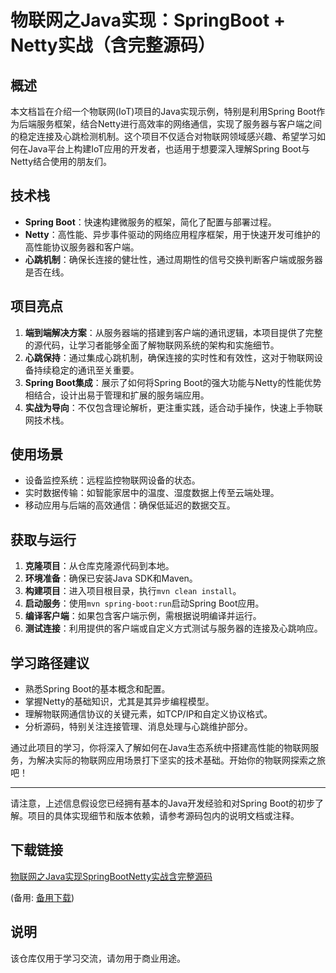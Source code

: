 # 物联网之Java实现：SpringBoot + Netty实战（含完整源码）

## 概述

本文档旨在介绍一个物联网(IoT)项目的Java实现示例，特别是利用Spring Boot作为后端服务框架，结合Netty进行高效率的网络通信，实现了服务器与客户端之间的稳定连接及心跳检测机制。这个项目不仅适合对物联网领域感兴趣、希望学习如何在Java平台上构建IoT应用的开发者，也适用于想要深入理解Spring Boot与Netty结合使用的朋友们。

## 技术栈

- **Spring Boot**：快速构建微服务的框架，简化了配置与部署过程。
- **Netty**：高性能、异步事件驱动的网络应用程序框架，用于快速开发可维护的高性能协议服务器和客户端。
- **心跳机制**：确保长连接的健壮性，通过周期性的信号交换判断客户端或服务器是否在线。

## 项目亮点

1. **端到端解决方案**：从服务器端的搭建到客户端的通讯逻辑，本项目提供了完整的源代码，让学习者能够全面了解物联网系统的架构和实施细节。
2. **心跳保持**：通过集成心跳机制，确保连接的实时性和有效性，这对于物联网设备持续稳定的通讯至关重要。
3. **Spring Boot集成**：展示了如何将Spring Boot的强大功能与Netty的性能优势相结合，设计出易于管理和扩展的服务端应用。
4. **实战为导向**：不仅包含理论解析，更注重实践，适合动手操作，快速上手物联网技术栈。

## 使用场景

- 设备监控系统：远程监控物联网设备的状态。
- 实时数据传输：如智能家居中的温度、湿度数据上传至云端处理。
- 移动应用与后端的高效通信：确保低延迟的数据交互。

## 获取与运行

1. **克隆项目**：从仓库克隆源代码到本地。
2. **环境准备**：确保已安装Java SDK和Maven。
3. **构建项目**：进入项目根目录，执行`mvn clean install`。
4. **启动服务**：使用`mvn spring-boot:run`启动Spring Boot应用。
5. **编译客户端**：如果包含客户端示例，需根据说明编译并运行。
6. **测试连接**：利用提供的客户端或自定义方式测试与服务器的连接及心跳响应。

## 学习路径建议

- 熟悉Spring Boot的基本概念和配置。
- 掌握Netty的基础知识，尤其是其异步编程模型。
- 理解物联网通信协议的关键元素，如TCP/IP和自定义协议格式。
- 分析源码，特别关注连接管理、消息处理与心跳维护部分。

通过此项目的学习，你将深入了解如何在Java生态系统中搭建高性能的物联网服务，为解决实际的物联网应用场景打下坚实的技术基础。开始你的物联网探索之旅吧！

---

请注意，上述信息假设您已经拥有基本的Java开发经验和对Spring Boot的初步了解。项目的具体实现细节和版本依赖，请参考源码包内的说明文档或注释。

## 下载链接
[物联网之Java实现SpringBootNetty实战含完整源码](https://pan.quark.cn/s/93942671ca1f) 

(备用: [备用下载](https://pan.baidu.com/s/1aZPwzRYK6P6dWmJhvUZ4yw?pwd=1234))

## 说明

该仓库仅用于学习交流，请勿用于商业用途。

